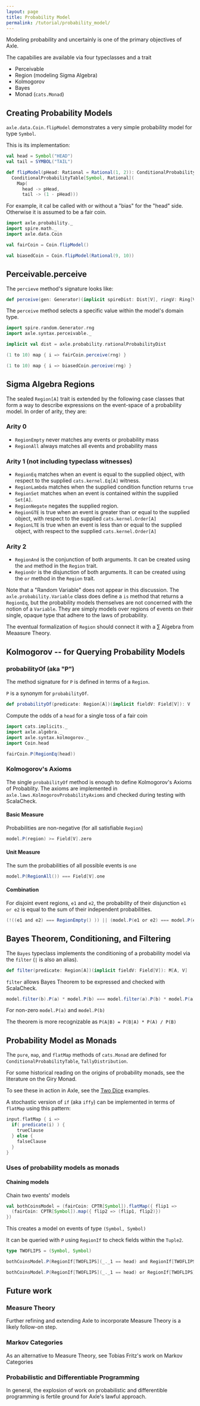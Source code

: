 ```yaml
---
layout: page
title: Probability Model
permalink: /tutorial/probability_model/
---
```


Modeling probability and uncertainly is one of the primary objectives of Axle.

The capabilies are available via four typeclasses and a trait

* Perceivable
* Region (modeling Sigma Algebra)
* Kolmogorov
* Bayes
* Monad (`cats.Monad`)

## Creating Probability Models

`axle.data.Coin.flipModel` demonstrates a very simple probability model for type `Symbol`.

This is its implementation:

```scala
val head = Symbol("HEAD")
val tail = SYMBOL("TAIL")

def flipModel(pHead: Rational = Rational(1, 2)): ConditionalProbabilityTable[Symbol, Rational] =
  ConditionalProbabilityTable[Symbol, Rational](
    Map(
      head -> pHead,
      tail -> (1 - pHead)))
```

For example, it cal be called with or without a "bias" for the "head" side.
Otherwise it is assumed to be a fair coin.

```scala mdoc
import axle.probability._
import spire.math._
import axle.data.Coin

val fairCoin = Coin.flipModel()

val biasedCoin = Coin.flipModel(Rational(9, 10))
```

## Perceivable.perceive

The `percieve` method's signature looks like:

```scala
def perceive(gen: Generator)(implicit spireDist: Dist[V], ringV: Ring[V], orderV: Order[V]): A
```

The `perceive` method selects a specific value within the model's domain type.

```scala mdoc
import spire.random.Generator.rng
import axle.syntax.perceivable._

implicit val dist = axle.probability.rationalProbabilityDist

(1 to 10) map { i => fairCoin.perceive(rng) }

(1 to 10) map { i => biasedCoin.perceive(rng) }
```

## Sigma Algebra Regions

The sealed `Region[A]` trait is extended by the following case classes
that form a way to describe expressions on the event-space of a probability model.
In order of arity, they are:

### Arity 0

* `RegionEmpty` never matches any events or probability mass
* `RegionAll` always matches all events and probability mass

### Arity 1 (not including typeclass witnesses)

* `RegionEq` matches when an event is equal to the supplied object, with respect to the supplied `cats.kernel.Eq[A]` witness.
* `RegionLambda` matches when the supplied condition function returns `true`
* `RegionSet` matches when an event is contained within the supplied `Set[A]`.
* `RegionNegate` negates the supplied region.
* `RegionGTE` is true when an event is greater than or equal to the supplied object, with respect to the supplied `cats.kernel.Order[A]`
* `RegionLTE` is true when an event is less than or equal to the supplied object, with respect to the supplied `cats.kernel.Order[A]`

### Arity 2

* `RegionAnd` is the conjunction of both arguments.  It can be created using the `and` method in the `Region` trait.
* `RegionOr` is the disjunction of both arguments.  It can be created using the `or` method in the `Region` trait.

Note that a "Random Variable" does not appear in this discussion.
The `axle.probability.Variable` class does define a `is` method that returns a `RegionEq`,
but the probability models themselves are not concerned with the notion of a
`Variable`.
They are simply models over regions of events on their single, opaque type
that adhere to the laws of probability.

The eventual formalization of `Region` should connect it with a ∑ Algebra from Meaasure Theory.

## Kolmogorov -- for Querying Probability Models

### probabilityOf (aka "P")

The method signature for `P` is defined in terms of a `Region`.

`P` is a synonym for `probabilityOf`.

```scala
def probabilityOf(predicate: Region[A])(implicit fieldV: Field[V]): V
```

Compute the odds of a `head` for a single toss of a fair coin

```scala mdoc
import cats.implicits._
import axle.algebra._
import axle.syntax.kolmogorov._
import Coin.head

fairCoin.P(RegionEq(head))
```

### Kolmogorov's Axioms

The single `probabilityOf` method is enough to define Kolmogorov's Axioms of Probablity.
The axioms are implemented in `axle.laws.KolmogorovProbabilityAxioms` and
checked during testing with ScalaCheck.

#### Basic Measure

Probabilities are non-negative (for all satisfiable `Region`)

```scala
model.P(region) >= Field[V].zero
```

#### Unit Measure

The sum the probabilities of all possible events is `one`

```scala
model.P(RegionAll()) === Field[V].one
```

#### Combination

For disjoint event regions, `e1` and `e2`, the probability of their disjunction `e1 or e2`
is equal to the sum of their independent probabilities.

```scala
(!((e1 and e2) === RegionEmpty() )) || (model.P(e1 or e2) === model.P(e1) + model.P(e2))
```

## Bayes Theorem, Conditioning, and Filtering

The `Bayes` typeclass implements the conditioning of a probability model
via the `filter` (`|` is also an alias).

```scala
def filter(predicate: Region[A])(implicit fieldV: Field[V]): M[A, V]
```

`filter` allows Bayes Theorem to be expressed and checked with ScalaCheck.

```scala
model.filter(b).P(a) * model.P(b) === model.filter(a).P(b) * model.P(a)
```

For non-zero `model.P(a)` and `model.P(b)`

The theorem is more recognizable as `P(A|B) = P(B|A) * P(A) / P(B)`

## Probability Model as Monads

The `pure`, `map`, and `flatMap` methods of `cats.Monad` are defined
for `ConditionalProbabilityTable`, `TallyDistribution`.

For some historical reading on the origins of probability monads, see the literature on the
Giry Monad.

To see these in action in Axle, see the [Two Dice](/tutorial/two_dice/) examples.

A stochastic version of `if` (aka `iffy`) can be implemented in terms of `flatMap`
using this pattern:

```scala
input.flatMap { i =>
  if( predicate(i) ) {
    trueClause
  } else {
    falseClause
  }
}
```

### Uses of probability models as monads

#### Chaining models

Chain two events' models

```scala mdoc
val bothCoinsModel = (fairCoin: CPTR[Symbol]).flatMap({ flip1 =>
  (fairCoin: CPTR[Symbol]).map({ flip2 => (flip1, flip2)})
})
```

This creates a model on events of type `(Symbol, Symbol)`

It can be queried with `P` using `RegionIf` to check fields within the `Tuple2`.

```scala mdoc
type TWOFLIPS = (Symbol, Symbol)

bothCoinsModel.P(RegionIf[TWOFLIPS](_._1 == head) and RegionIf[TWOFLIPS](_._2 == head))

bothCoinsModel.P(RegionIf[TWOFLIPS](_._1 == head) or RegionIf[TWOFLIPS](_._2 == head))
```

## Future work

### Measure Theory

Further refining and extending Axle to incorporate Measure Theory is a likely follow-on step.

### Markov Categories

As an alternative to Measure Theory, see Tobias Fritz's work on Markov Categories

### Probabilistic and Differentiable Programming

In general, the explosion of work on probabilistic and differentible programming is fertile ground for Axle's lawful approach.
